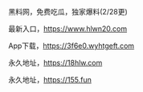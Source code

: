 黑料网，免费吃瓜，独家爆料(2/28更)

最新入口，https://www.hlwn20.com

App下载，https://3f6e0.wyhtgeft.com

永久地址，https://18hlw.com

永久地址，https://155.fun

